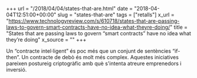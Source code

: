 +++
url = "/2018/04/04/states-that-are.html"
date = "2018-04-04T12:51:00+00:00"
slug = "states-that-are"
tags = ["retalls"]
x_url = "https://www.technologyreview.com/s/610718/states-that-are-passing-laws-to-govern-smart-contracts-have-no-idea-what-theyre-doing/"
title = "States that are passing laws to govern “smart contracts” have no idea what they’re doing"
x_source = ""
+++


Un “contracte intel·ligent” és poc més que un conjunt de sentències “if-then”. Un contracte de debò és molt més complex. Aquestes iniciatives pareixen postureig criptogràfic amb què s'intenta atreure emprenedors i inversió.

